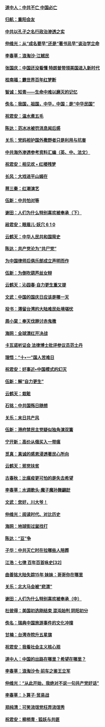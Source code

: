 #### [道中人：中共不亡 中国必亡](../pages/nsc993/n10768017.md?t=10080632) 

#### [归航：重阳会友](../pages/nsc993/n10767544.md?t=10080632) 

#### [中共以孔子之名行政治渗透之实](../pages/nsc993/n10767697.md?t=10080632) 

#### [仲维光：从“成名要早”还是“著书忌早”谈治学立命](../pages/nsc993/n10767650.md?t=10080632) 

#### [李春草：浪淘沙‧江贼民](../pages/nsc993/n10767480.md?t=10080632) 

#### [张国庆：中国还没看懂 特朗普带领美国进入新时代](../pages/nsc993/n10764224.md?t=10080632) 

#### [桂南福：霸世界百年红梦断](../pages/nsc993/n10762380.md?t=10080632) 

#### [智诚：知青——生命中难以磨灭的记忆](../pages/nsc993/n10762372.md?t=10080632) 

#### [佚名：我国，祖国，中华，中国：是“中华民国”](../pages/nsc993/n10762366.md?t=10080632) 

#### [祝君安：温水煮五毛](../pages/nsc993/n10762362.md?t=10080632) 

#### [陈达：范冰冰被罚消息闻后感](../pages/nsc993/n10760142.md?t=10080632) 

#### [关乐：党妈袒护国外撒野者只是利用与坑害](../pages/nsc993/n10760019.md?t=10080632) 

#### [中共海外渗透参考资料汇编（英、中、法文）](../pages/nsc993/n10756055.md?t=10080632) 

#### [祝君安：相见欢  •  红楼残梦](../pages/nsc993/n10757542.md?t=10080632) 

#### [长风：大戏进平山姆在](../pages/nsc993/n10757155.md?t=10080632) 

#### [蒋三秦：红潮演艺](../pages/nsc993/n10756736.md?t=10080632) 

#### [伍新：中共怕对等](../pages/nsc993/n10754812.md?t=10080632) 

#### [谢田：人们为什么特别喜欢被奉承（下）](../pages/nsc993/n10755072.md?t=10080632) 

#### [祋君安：眼眉儿‧妖穴 6 1 0](../pages/nsc993/n10754802.md?t=10080632) 

#### [云鹤天：中华人民共和国简史](../pages/nsc993/n10753546.md?t=10080632) 

#### [陈达：共产党沦为“共尸党”](../pages/nsc993/n10753506.md?t=10080632) 

#### [为中国律师后俱乐部成立声明而作](../pages/nsc993/n10753359.md?t=10080632) 

#### [伍新：为倒吹葫芦丝女辩](../pages/nsc993/n10753300.md?t=10080632) 

#### [云鹤天：沁园春‧自力更生重又提](../pages/nsc993/n10752681.md?t=10080632) 

#### [文武：中国的国庆日应该是哪一天](../pages/nsc993/n10752564.md?t=10080632) 

#### [投书：滞留台湾的大陆难民处境堪忧](../pages/nsc993/n10751122.md?t=10080632) 

#### [周小棠：奉天伐罪讨赤鬼檄](../pages/nsc993/n10749279.md?t=10080632) 

#### [海网：全球漂红开决战](../pages/nsc993/n10747774.md?t=10080632) 

#### [卡瓦诺听证会 法律博士批评参议员范士丹](../pages/nsc993/n10748504.md?t=10080632) 

#### [理悟：“十•一”国人苦难日](../pages/nsc993/n10747763.md?t=10080632) 

#### [祝君安：好事近•中国模式的幻灭](../pages/nsc993/n10747755.md?t=10080632) 

#### [伍新：解“自力更生”](../pages/nsc993/n10747744.md?t=10080632) 

#### [云鹤天：栽赃](../pages/nsc993/n10747735.md?t=10080632) 

#### [石铭：中共国殇日随想](../pages/nsc993/n10747202.md?t=10080632) 

#### [关乐：末日共产风](../pages/nsc993/n10745398.md?t=10080632) 

#### [伍新：港府禁民主党疑似独角演双簧](../pages/nsc993/n10745393.md?t=10080632) 

#### [宁开新：高价从俄买入一带瘟](../pages/nsc993/n10745381.md?t=10080632) 

#### [觅真：真诚的感恩浸透著民心所向](../pages/nsc993/n10746220.md?t=10080632) 

#### [云鹤天：邪党扶贫](../pages/nsc993/n10745370.md?t=10080632) 

#### [古春秋：比瘟疫更可怕的是失去希望](../pages/nsc993/n10745352.md?t=10080632) 

#### [李春草：水调歌头‧魔子魔孙舞翩跹](../pages/nsc993/n10744963.md?t=10080632) 

#### [文武：您好，川大爷！](../pages/nsc993/n10739572.md?t=10080632) 

#### [仲维光：阅读时代、对比历史](../pages/nsc993/n10744494.md?t=10080632) 

#### [海网：地球街过鼠找打](../pages/nsc993/n10741404.md?t=10080632) 

#### [陈达：“豆”争](../pages/nsc993/n10741375.md?t=10080632) 

#### [子华：中共灭亡时在拉哪些人陪葬](../pages/nsc993/n10741320.md?t=10080632) 

#### [江浩：七律 百年百首咏史[32]](../pages/nsc993/n10741179.md?t=10080632) 

#### [曲善铭大陆失踪15年 妹妹：哥哥你在哪里](../pages/nsc993/n10738770.md?t=10080632) 

#### [关乐：北大马会被“悲漂”](../pages/nsc993/n10739482.md?t=10080632) 

#### [谢田：人们为什么特别喜欢被奉承（中）](../pages/nsc993/n10736705.md?t=10080632) 

#### [杜彼得：美国初选刚结束 混沌始判 阴阳初分](../pages/nsc993/n10734882.md?t=10080632) 

#### [佚名：瑞典中国旅游事件的文化冲撞](../pages/nsc993/n10731914.md?t=10080632) 

#### [甘楠：台湾寺院升五星旗](../pages/nsc993/n10731868.md?t=10080632) 

#### [祝君安：我看社会主义核心观](../pages/nsc993/n10731861.md?t=10080632) 

#### [道中人：中国的出路在哪里？希望在哪里？](../pages/nsc993/n10730399.md?t=10080632) 

#### [李春草：浪淘沙令‧前车之鉴王立军](../pages/nsc993/n10730200.md?t=10080632) 

#### [仲维光：“从此开始，我绝对不说一句共产党好话”](../pages/nsc993/n10722208.md?t=10080632) 

#### [李春草：卜算子·贸易战](../pages/nsc993/n10726893.md?t=10080632) 

#### [郑纯清：可笑流氓党枉弄流氓秀](../pages/nsc993/n10726849.md?t=10080632) 

#### [祝君安：柳梢青 · 狐妖与共匪](../pages/nsc993/n10726825.md?t=10080632) 

